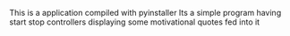 This is a application compiled with pyinstaller 
Its a simple program having start stop controllers displaying some motivational quotes fed into it
